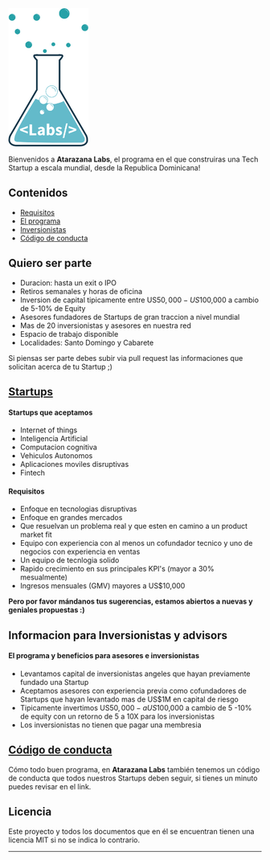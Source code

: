 <img src="img/logo-labs.png" height="275" width="159" >

Bienvenidos a **Atarazana Labs**, el programa en el que construiras una Tech Startup a escala mundial, desde la Republica Dominicana!

## Contenidos
* [Requisitos](#requisitos)
* [El programa](#programa)
* [Inversionistas](#inversionistas)
* [Código de conducta](#codigo)

## <a name="requisitos">Quiero ser parte</a>

- Duracion: hasta un exit o IPO
- Retiros semanales y horas de oficina
- Inversion de capital tipicamente entre US$50,000 - US$100,000 a cambio de 5-10% de Equity
- Asesores fundadores de Startups de gran traccion a nivel mundial
- Mas de 20 inversionistas y asesores en nuestra red
- Espacio de trabajo disponible
- Localidades: Santo Domingo y Cabarete

Si piensas ser parte debes subir via pull request las informaciones que solicitan acerca de tu Startup ;)

## <a name="startup" href="https://github.com/OnilPereyra/atarazanalabs/blob/master/startups/apply.md">Startups</a>

#### Startups que aceptamos

- Internet of things
- Inteligencia Artificial
- Computacion cognitiva
- Vehiculos Autonomos
- Aplicaciones moviles disruptivas
- Fintech

#### Requisitos

- Enfoque en tecnologias disruptivas
- Enfoque en grandes mercados
- Que resuelvan un problema real y que esten en camino a un product market fit
- Equipo con experiencia con al menos un cofundador tecnico y uno de negocios con experiencia en ventas
- Un equipo de tecnlogia solido
- Rapido crecimiento en sus principales KPI's (mayor a 30% mesualmente)
- Ingresos mensuales (GMV) mayores a US$10,000


**Pero por favor mándanos tus sugerencias, estamos abiertos a nuevas y geniales propuestas :)**


## <a name="inversionistas">Informacion para Inversionistas y advisors</a>

#### El programa y beneficios para asesores e inversionistas

- Levantamos capital de inversionistas angeles que hayan previamente fundado una Startup
- Aceptamos asesores con experiencia previa como cofundadores de Startups que hayan levantado mas de US$1M en capital de riesgo
- Tipicamente invertimos US$50,000 - a US$100,000 a cambio de 5 -10% de equity con un retorno de 5 a 10X para los inversionistas
- Los inversionistas no tienen que pagar una membresia


## <a name="codigo" href="https://github.com/OnilPereyra/atarazanalabs/blob/master/docs/codigodeconducta.md">Código de conducta</a>
Cómo todo buen programa, en **Atarazana Labs** también tenemos un código de conducta que todos nuestros Startups deben seguir, si tienes un minuto puedes revisar en el link.

## Licencia
Este proyecto y todos los documentos que en él se encuentran tienen una licencia MIT si no se indica lo contrario.

----------
